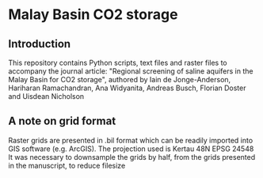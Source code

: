 # Malay Basin CO2 storage
## Introduction
This repository contains Python scripts, text files and raster files to accompany the journal article: "Regional screening of saline aquifers in the Malay Basin for CO2 storage", authored by Iain de Jonge-Anderson, Hariharan Ramachandran, Ana Widyanita, Andreas Busch, Florian Doster and Uisdean Nicholson
## A note on grid format
Raster grids are presented in .bil format which can be readily imported into GIS software (e.g. ArcGIS). The projection used is Kertau 48N EPSG 24548
It was necessary to downsample the grids by half, from the grids presented in the manuscript, to reduce filesize
